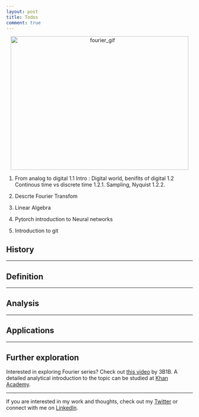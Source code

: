 ```yaml
---
layout: post
title: Todos
comment: true
---
```


<p align="center"> 
<img src="/blog/assets/fourier_cummaltive.gif" width="480" height="360" alt="fourier_gif">
</p>
<!--<img src="/blog/assets/jfourier.jpg" width="120" height="150" alt="fourier_gif"> -->

1. From analog to digital
1.1 Intro : Digital world, benifits of digital 
1.2 Continous time vs discrete time
1.2.1. Sampling, Nyquist
1.2.2. 


2. Descrte Fourier Transfom

3. Linear Algebra

4. Pytorch introduction to Neural networks

5. Introduction to git




## History




---
## Definition




---
## Analysis



---

## Applications




---

## Further exploration

Interested in exploring Fourier series? Check out [this video](https://www.youtube.com/watch?v=r6sGWTCMz2k) by 3B1B. A detailed analytical introduction to the topic can be studied at [Khan Academy](https://www.khanacademy.org/science/electrical-engineering/ee-signals/ee-fourier-series/v/ee-fourier-series-intro).

---

If you are interested in my work and thoughts, check out my [Twitter](https://twitter.com/oldMagnum) or connect with me on [LinkedIn](https://www.linkedin.com/in/ankitk50/).
